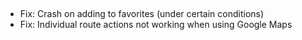 ##
- Fix: Crash on adding to favorites (under certain conditions)
- Fix: Individual route actions not working when using Google Maps

